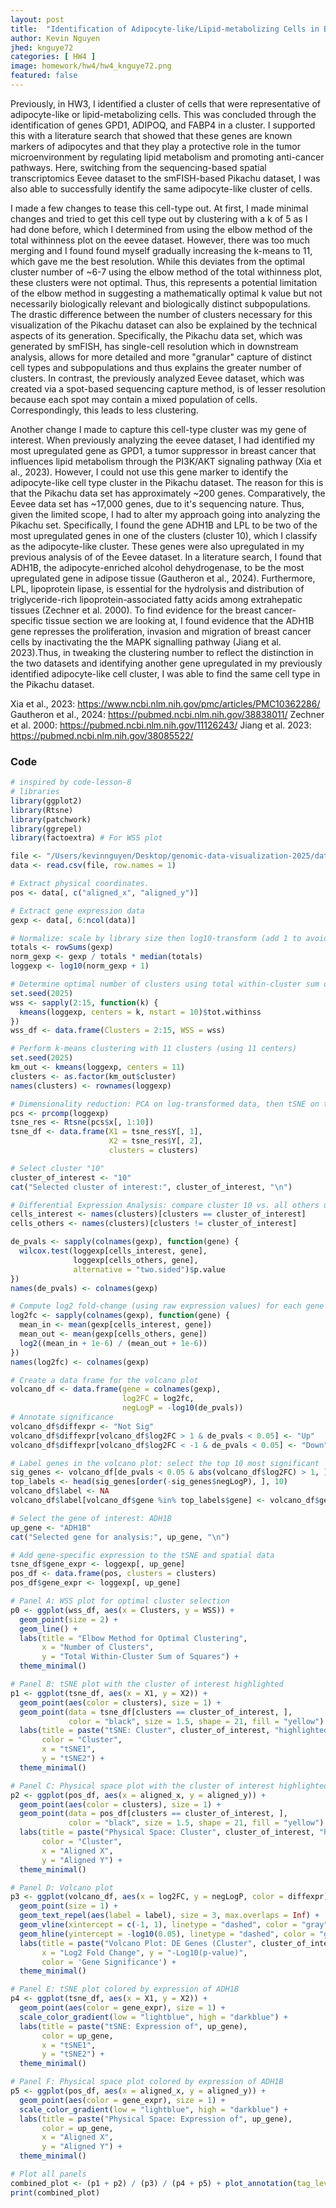 ```yaml
---
layout: post
title:  "Identification of Adipocyte-like/Lipid-metabolizing Cells in Breast Cancer Tissue"
author: Kevin Nguyen
jhed: knguye72
categories: [ HW4 ]
image: homework/hw4/hw4_knguye72.png
featured: false
---
```


Previously, in HW3, I identified a cluster of cells that were representative of adipocyte-like or lipid-metabolizing cells. This was concluded through the identification of genes GPD1, ADIPOQ, and FABP4 in a cluster. I supported this with a literature search that showed that these genes are known markers of adipocytes and that they play a protective role in the tumor microenvironment by regulating lipid metabolism and promoting anti-cancer pathways. Here, switching from the sequencing-based spatial transcriptomics Eevee dataset to the smFISH-based Pikachu dataset, I was also able to successfully identify the same adipocyte-like cluster of cells. 

I made a few changes to tease this cell-type out. At first, I made minimal changes and tried to get this cell type out by clustering with a k of 5 as I had done before, which I determined from using the elbow method of the total withinness plot on the eevee dataset. However, there was too much merging and I found found myself gradually increasing the k-means to 11, which gave me the best resolution. While this deviates from the optimal cluster number of ~6-7 using the elbow method of the total withinness plot, these clusters were not optimal. Thus, this represents a potential limitation of the elbow method in suggesting a mathematically optimal k value but not necessarily biologically relevant and biologically distinct subpopulations. The drastic difference between the number of clusters necessary for this visualization of the Pikachu dataset can also be explained by the technical aspects of its generation. Specifically, the Pikachu data set, which was generated by smFISH, has single-cell resolution which in downstream analysis, allows for more detailed and more "granular" capture of distinct cell types and subpopulations and thus explains the greater number of clusters. In contrast, the previously analyzed Eevee dataset, which was created via a spot-based sequencing capture method, is of lesser resolution because each spot may contain a mixed population of cells. Correspondingly, this leads to less clustering. 

Another change I made to capture this cell-type cluster was my gene of interest. When previously analyzing the eevee dataset, I had identified my most upregulated gene as GPD1, a tumor suppressor in breast cancer that influences lipid metabolism through the PI3K/AKT signaling pathway (Xia et al., 2023). However, I could not use this gene marker to identify the adipocyte-like cell type cluster in the Pikachu dataset. The reason for this is that the Pikachu data set has approximately ~200 genes. Comparatively, the Eevee data set has ~17,000 genes, due to it's sequencing nature. Thus, given the limited scope, I had to alter my approach going into analyzing the Pikachu set. Specifically, I found the gene ADH1B and LPL to be two of the most upregulated genes in one of the clusters (cluster 10), which I classify as the adipocyte-like cluster. These genes were also upregulated in my previous analysis of of the Eevee dataset. In a literature search, I found that ADH1B, the adipocyte-enriched alcohol dehydrogenase, to be the most upregulated gene in adipose tissue (Gautheron et al., 2024). Furthermore, LPL, lipoprotein lipase, is essential for the hydrolysis and distribution of triglyceride-rich lipoprotein-associated fatty acids among extrahepatic tissues (Zechner et al. 2000). To find evidence for the breast cancer-specific tissue section we are looking at, I found evidence that the ADH1B gene represses the proliferation, invasion and migration of breast cancer cells by inactivating the the MAPK signalling pathway (Jiang et al. 2023).Thus, in tweaking the clustering number to reflect the distinction in the two datasets and identifying another gene upregulated in my previously identified adipocyte-like cell cluster, I was able to find the same cell type in the Pikachu dataset.

Xia et al., 2023: https://www.ncbi.nlm.nih.gov/pmc/articles/PMC10362286/
Gautheron et al., 2024: https://pubmed.ncbi.nlm.nih.gov/38838011/
Zechner et al. 2000: https://pubmed.ncbi.nlm.nih.gov/11126243/
Jiang et al. 2023: https://pubmed.ncbi.nlm.nih.gov/38085522/

### Code

``` r
# inspired by code-lesson-8
# libraries
library(ggplot2)
library(Rtsne)
library(patchwork)
library(ggrepel)
library(factoextra) # For WSS plot

file <- "/Users/kevinnguyen/Desktop/genomic-data-visualization-2025/data/pikachu.csv.gz"
data <- read.csv(file, row.names = 1)

# Extract physical coordinates.
pos <- data[, c("aligned_x", "aligned_y")]

# Extract gene expression data
gexp <- data[, 6:ncol(data)]

# Normalize: scale by library size then log10-transform (add 1 to avoid log(0))
totals <- rowSums(gexp)
norm_gexp <- gexp / totals * median(totals)
loggexp <- log10(norm_gexp + 1)

# Determine optimal number of clusters using total within-cluster sum of squares (WSS)
set.seed(2025)
wss <- sapply(2:15, function(k) {
  kmeans(loggexp, centers = k, nstart = 10)$tot.withinss
})
wss_df <- data.frame(Clusters = 2:15, WSS = wss)

# Perform k-means clustering with 11 clusters (using 11 centers)
set.seed(2025)
km_out <- kmeans(loggexp, centers = 11)
clusters <- as.factor(km_out$cluster)
names(clusters) <- rownames(loggexp)

# Dimensionality reduction: PCA on log-transformed data, then tSNE on the first 10 PCs
pcs <- prcomp(loggexp)
tsne_res <- Rtsne(pcs$x[, 1:10])
tsne_df <- data.frame(X1 = tsne_res$Y[, 1],
                      X2 = tsne_res$Y[, 2],
                      clusters = clusters)

# Select cluster "10"
cluster_of_interest <- "10"
cat("Selected cluster of interest:", cluster_of_interest, "\n")

# Differential Expression Analysis: compare cluster 10 vs. all others using Wilcoxon test
cells_interest <- names(clusters)[clusters == cluster_of_interest]
cells_others <- names(clusters)[clusters != cluster_of_interest]

de_pvals <- sapply(colnames(gexp), function(gene) {
  wilcox.test(loggexp[cells_interest, gene],
              loggexp[cells_others, gene],
              alternative = "two.sided")$p.value
})
names(de_pvals) <- colnames(gexp)

# Compute log2 fold-change (using raw expression values) for each gene
log2fc <- sapply(colnames(gexp), function(gene) {
  mean_in <- mean(gexp[cells_interest, gene])
  mean_out <- mean(gexp[cells_others, gene])
  log2((mean_in + 1e-6) / (mean_out + 1e-6))
})
names(log2fc) <- colnames(gexp)

# Create a data frame for the volcano plot
volcano_df <- data.frame(gene = colnames(gexp),
                         log2FC = log2fc,
                         negLogP = -log10(de_pvals))
# Annotate significance
volcano_df$diffexpr <- "Not Sig"
volcano_df$diffexpr[volcano_df$log2FC > 1 & de_pvals < 0.05] <- "Up"
volcano_df$diffexpr[volcano_df$log2FC < -1 & de_pvals < 0.05] <- "Down"

# Label genes in the volcano plot: select the top 10 most significant
sig_genes <- volcano_df[de_pvals < 0.05 & abs(volcano_df$log2FC) > 1, ]
top_labels <- head(sig_genes[order(-sig_genes$negLogP), ], 10)
volcano_df$label <- NA
volcano_df$label[volcano_df$gene %in% top_labels$gene] <- volcano_df$gene[volcano_df$gene %in% top_labels$gene]

# Select the gene of interest: ADH1B
up_gene <- "ADH1B"
cat("Selected gene for analysis:", up_gene, "\n")

# Add gene-specific expression to the tSNE and spatial data
tsne_df$gene_expr <- loggexp[, up_gene]
pos_df <- data.frame(pos, clusters = clusters)
pos_df$gene_expr <- loggexp[, up_gene]

# Panel A: WSS plot for optimal cluster selection
p0 <- ggplot(wss_df, aes(x = Clusters, y = WSS)) +
  geom_point(size = 2) +
  geom_line() +
  labs(title = "Elbow Method for Optimal Clustering",
       x = "Number of Clusters",
       y = "Total Within-Cluster Sum of Squares") +
  theme_minimal()

# Panel B: tSNE plot with the cluster of interest highlighted
p1 <- ggplot(tsne_df, aes(x = X1, y = X2)) +
  geom_point(aes(color = clusters), size = 1) +
  geom_point(data = tsne_df[clusters == cluster_of_interest, ],
             color = "black", size = 1.5, shape = 21, fill = "yellow") +
  labs(title = paste("tSNE: Cluster", cluster_of_interest, "highlighted"),
       color = "Cluster",
       x = "tSNE1",
       y = "tSNE2") +
  theme_minimal()

# Panel C: Physical space plot with the cluster of interest highlighted
p2 <- ggplot(pos_df, aes(x = aligned_x, y = aligned_y)) +
  geom_point(aes(color = clusters), size = 1) +
  geom_point(data = pos_df[clusters == cluster_of_interest, ],
             color = "black", size = 1.5, shape = 21, fill = "yellow") +
  labs(title = paste("Physical Space: Cluster", cluster_of_interest, "highlighted"),
       color = "Cluster",
       x = "Aligned X",
       y = "Aligned Y") +
  theme_minimal()

# Panel D: Volcano plot
p3 <- ggplot(volcano_df, aes(x = log2FC, y = negLogP, color = diffexpr)) +
  geom_point(size = 1) +
  geom_text_repel(aes(label = label), size = 3, max.overlaps = Inf) +
  geom_vline(xintercept = c(-1, 1), linetype = "dashed", color = "gray") +
  geom_hline(yintercept = -log10(0.05), linetype = "dashed", color = "gray") +
  labs(title = paste("Volcano Plot: DE Genes (Cluster", cluster_of_interest, "vs Others)"),
       x = "Log2 Fold Change", y = "-Log10(p-value)",
       color = 'Gene Significance') +
  theme_minimal()

# Panel E: tSNE plot colored by expression of ADH1B
p4 <- ggplot(tsne_df, aes(x = X1, y = X2)) +
  geom_point(aes(color = gene_expr), size = 1) +
  scale_color_gradient(low = "lightblue", high = "darkblue") +
  labs(title = paste("tSNE: Expression of", up_gene),
       color = up_gene,
       x = "tSNE1",
       y = "tSNE2") +
  theme_minimal()

# Panel F: Physical space plot colored by expression of ADH1B
p5 <- ggplot(pos_df, aes(x = aligned_x, y = aligned_y)) +
  geom_point(aes(color = gene_expr), size = 1) +
  scale_color_gradient(low = "lightblue", high = "darkblue") +
  labs(title = paste("Physical Space: Expression of", up_gene),
       color = up_gene,
       x = "Aligned X",
       y = "Aligned Y") +
  theme_minimal()

# Plot all panels
combined_plot <- (p1 + p2) / (p3) / (p4 + p5) + plot_annotation(tag_levels = 'A')
print(combined_plot)



```
